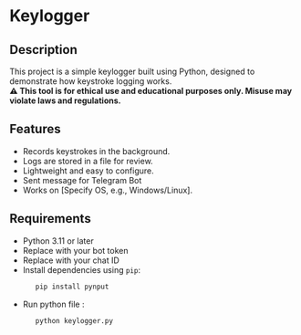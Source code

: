 # Keylogger

## Description
This project is a simple keylogger built using Python, designed to demonstrate how keystroke logging works.  
**⚠️ This tool is for ethical use and educational purposes only. Misuse may violate laws and regulations.**

## Features
- Records keystrokes in the background.
- Logs are stored in a file for review.
- Lightweight and easy to configure.
- Sent message for Telegram Bot
- Works on [Specify OS, e.g., Windows/Linux].

## Requirements
- Python 3.11 or later
- Replace with your bot token
- Replace with your chat ID
- Install dependencies using `pip`:
  ```bash
     pip install pynput
  ```
- Run python file :
  ```bash
     python keylogger.py
  ```
